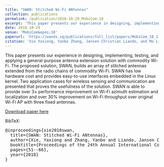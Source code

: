 ```yaml
---
title: "SWAN: Stitched Wi-Fi ANtennas"
collection: publications
permalink: /publication/2018-10-29_MobiCom-18
excerpt: 'This paper presents our experience in designing, implementing, testing, and applying a general-purpose antenna extension solution with commodity Wi-Fi.'
date: 2018-10-29
venue: 'MobiCom&apos;18'
paperurl: 'https://wands.sg/publications/full_list/papers/MobiCom_18_1.pdf'
citation: 'Xie Yaxiong, Yanbo Zhang, Jansen Christian Liando, and Mo Li. &quot;SWAN: Stitched Wi-Fi ANtennas.&quot; <i>In Proceedings of the 24th Annual International Conference on Mobile Computing and Networking</i>, pp. 51-66. 2018.'
---
```


This paper presents our experience in designing, implementing, testing, and applying a general-purpose antenna extension solution with commodity Wi-Fi. The proposed solution, SWAN, builds an array of stitched antennas extended from the radio chains of commodity Wi-Fi. SWAN has low hardware cost and provides easy-to-use interfaces embedded in the Linux kernel. Two application cases for wireless sensing
and communication are presented that proves the usefulness of the solution. SWAN is able to provide over 3× performance improvement on Wi-Fi azimuth estimation and localization and over 30% improvement on Wi-Fi throughput over original Wi-Fi AP with three fixed antennas.

[Download paper here](https://wands.sg/publications/full_list/papers/MobiCom_18_1.pdf)

BibTeX:
<pre>
@inproceedings{xie2018swan,
  title={SWAN: Stitched Wi-Fi ANtennas},
  author={Xie, Yaxiong and Zhang, Yanbo and Liando, Jansen Christian and Li, Mo},
  booktitle={Proceedings of the 24th Annual International Conference on Mobile Computing and Networking},
  pages={51--66},
  year={2018}
}
</pre>
